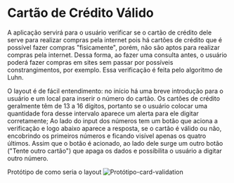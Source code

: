 # Cartão de Crédito Válido

A aplicação servirá para o usuário verificar se o cartão de crédito dele serve para realizar compras pela internet pois há cartões de crédito que é possível fazer compras "fisicamente", porém, não são aptos para realizar compras pela internet. Dessa forma, ao fazer uma consulta antes, o usuário poderá fazer compras em sites sem passar por possíveis constrangimentos, por exemplo. Essa verificação é feita pelo algoritmo de Luhn.

O layout é de fácil entendimento: no início há uma breve introdução para o usuário e um local para inserir o número do cartão. Os cartões de crédito geralmente têm de 13 a 16 dígitos, portanto se o usuário colocar uma quantidade fora desse intervalo aparece um alerta para ele digitar corretamente;
Ao lado do input dos números tem um botão que aciona a verificação e logo abaixo aparece a resposta, se o cartão é válido ou não, encobrindo os primeiros números e ficando visível apenas os quatro últimos. Assim que o botão é acionado, ao lado dele surge um outro botão ("Tente outro cartão") que apaga os dados e possibilita o usuário a digitar outro número.

Protótipo de como seria o layout
![Protótipo-card-validation](https://user-images.githubusercontent.com/97310851/150186867-b6db8d52-b1da-4d7b-bb1f-302f3cb0ccab.png)

